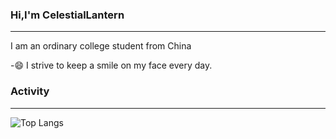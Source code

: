 ### Hi,I'm CelestialLantern
---

I am an ordinary college student from China 




-:smile: I strive to keep a smile on my face every day.

### Activity
***


![Top Langs](https://github-readme-stats.vercel.app/api/top-langs/?username=dengyuxingyue&layout=compact&theme=tokyonight)

<!--
**dengyuxingyue/dengyuxingyue** is a ✨ _special_ ✨ repository because its `README.md` (this file) appears on your GitHub profile.

Here are some ideas to get you started:

- 🔭 I’m currently working on ...
- 🌱 I’m currently learning ...
- 👯 I’m looking to collaborate on ...
- 🤔 I’m looking for help with ...
- 💬 Ask me about ...
- 📫 How to reach me: ...
- 😄 Pronouns: ...
- ⚡ Fun fact: ...
-->
